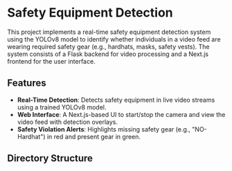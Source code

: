 # Safety Equipment Detection

This project implements a real-time safety equipment detection system using the YOLOv8 model to identify whether individuals in a video feed are wearing required safety gear (e.g., hardhats, masks, safety vests). The system consists of a Flask backend for video processing and a Next.js frontend for the user interface.

## Features
- **Real-Time Detection**: Detects safety equipment in live video streams using a trained YOLOv8 model.
- **Web Interface**: A Next.js-based UI to start/stop the camera and view the video feed with detection overlays.
- **Safety Violation Alerts**: Highlights missing safety gear (e.g., "NO-Hardhat") in red and present gear in green.

## Directory Structure
